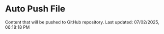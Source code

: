 # Auto Push File

Content that will be pushed to GitHub repository.
Last updated: 07/02/2025, 06:18:18 PM